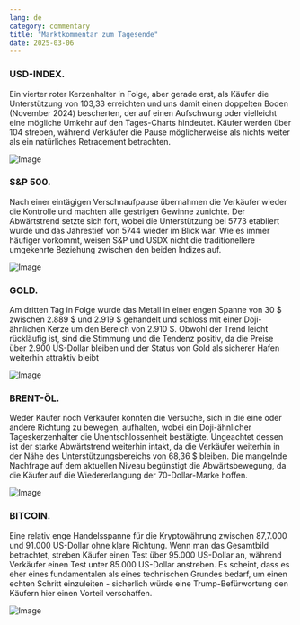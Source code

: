 ```yaml
---
lang: de
category: commentary
title: "Marktkommentar zum Tagesende"
date: 2025-03-06
---
```


### USD-INDEX.

Ein vierter roter Kerzenhalter in Folge, aber gerade erst, als Käufer die Unterstützung von 103,33 erreichten und uns damit einen doppelten Boden (November 2024) bescherten, der auf einen Aufschwung oder vielleicht eine mögliche Umkehr auf den Tages-Charts hindeutet. Käufer werden über 104 streben, während Verkäufer die Pause möglicherweise als nichts weiter als ein natürliches Retracement betrachten.

![Image](https://markleighedu.github.io/img/Mar-2025/06-Mar-2025/usdindex.jpg)

### S&P 500.

Nach einer eintägigen Verschnaufpause übernahmen die Verkäufer wieder die Kontrolle und machten alle gestrigen Gewinne zunichte. Der Abwärtstrend setzte sich fort, wobei die Unterstützung bei 5773 etabliert wurde und das Jahrestief von 5744 wieder im Blick war. Wie es immer häufiger vorkommt, weisen S&P und USDX nicht die traditionellere umgekehrte Beziehung zwischen den beiden Indizes auf.

![Image](https://markleighedu.github.io/img/Mar-2025/06-Mar-2025/sp500.jpg)

### GOLD.

Am dritten Tag in Folge wurde das Metall in einer engen Spanne von 30 $ zwischen 2.889 $ und 2.919 $ gehandelt und schloss mit einer Doji-ähnlichen Kerze um den Bereich von 2.910 $. Obwohl der Trend leicht rückläufig ist, sind die Stimmung und die Tendenz positiv, da die Preise über 2.900 US-Dollar bleiben und der Status von Gold als sicherer Hafen weiterhin attraktiv bleibt

![Image](https://markleighedu.github.io/img/Mar-2025/06-Mar-2025/gold.jpg)

### BRENT-ÖL.

Weder Käufer noch Verkäufer konnten die Versuche, sich in die eine oder andere Richtung zu bewegen, aufhalten, wobei ein Doji-ähnlicher Tageskerzenhalter die Unentschlossenheit bestätigte. Ungeachtet dessen ist der starke Abwärtstrend weiterhin intakt, da die Verkäufer weiterhin in der Nähe des Unterstützungsbereichs von 68,36 $ bleiben. Die mangelnde Nachfrage auf dem aktuellen Niveau begünstigt die Abwärtsbewegung, da die Käufer auf die Wiedererlangung der 70-Dollar-Marke hoffen.

![Image](https://markleighedu.github.io/img/Mar-2025/06-Mar-2025/brentoil.jpg)

### BITCOIN.

Eine relativ enge Handelsspanne für die Kryptowährung zwischen 87,7.000 und 91.000 US-Dollar ohne klare Richtung. Wenn man das Gesamtbild betrachtet, streben Käufer einen Test über 95.000 US-Dollar an, während Verkäufer einen Test unter 85.000 US-Dollar anstreben. Es scheint, dass es eher eines fundamentalen als eines technischen Grundes bedarf, um einen echten Schritt einzuleiten - sicherlich würde eine Trump-Befürwortung den Käufern hier einen Vorteil verschaffen. 

![Image](https://markleighedu.github.io/img/Mar-2025/06-Mar-2025/bitcoin.jpg)

